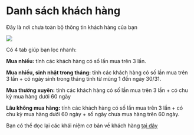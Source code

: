 # Danh sách khách hàng

Đây là nơi chưa toàn bộ thông tin khách hàng của bạn

![](https://raw.githubusercontent.com/nhanhapi/manual/master/docs/khach-hang/img/ds-khach-hang-1a.jpg)

Có 4 tab giúp bạn lọc nhanh:

**Mua nhiều:** tính các khách hàng có số lần mua trên 3 lần.

**Mua nhiều, sinh nhật trong tháng:** tính các khách hàng có số lần mua trên 3 lần + có ngày sinh trong tháng tính từ mùng 1 đến ngày 30/31.

**Mua thường xuyên:** tính các khách hàng có số lần mua trên 3 lần + có chu kỳ mua hàng dưới 60 ngày

**Lâu không mua hàng:** tính các khách hàng có số lần mua trên 3 lần + có chu kỳ mua hàng dưới 60 ngày + số ngày chưa mua hàng trên 60 ngày.

Bạn có thể đọc lại các khái niệm cơ bản về khách hàng [tại đây](https://manual.nhanh.vn/khach-hang/gioi-thieu)
